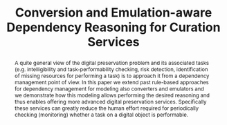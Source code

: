 ---
abstract: A quite general view of the digital preservation problem and its associated
  tasks (e.g. intelligibility and task-performability checking, risk detection, identification
  of missing resources for performing a task) is to approach it from a dependency
  management point of view. In this paper we extend past rule-based approaches for
  dependency management for modeling also converters and emulators and we demonstrate
  how this modeling allows performing the desired reasoning and thus enables offering
  more advanced digital preservation services. Specifically these services can greatly
  reduce the human effort required for periodically checking (monitoring) whether
  a task on a digital object is performable.
creators:
- Yannis Tzitzikas
- Yannis Marketakis
- Yannis Kargakis
date: null
document_url: https://services.phaidra.univie.ac.at/api/object/o:293679/download
grand_parent: iPRES
institutions: []
keywords:
- ischool
- toronto
- canada
- conversion
- emulation
- modeling
- digital preservation
landing_page_url: https://phaidra.univie.ac.at/o:293679
language: eng
layout: publication
license: CC BY-NC-SA 3.0 AT
notes_url: null
parent: iPRES 2012
publication_type: paper
size: 738194
slides_url: null
source_name: iPRES
stream_url: null
title: Conversion and Emulation-aware Dependency Reasoning for Curation Services
year: 2012
---